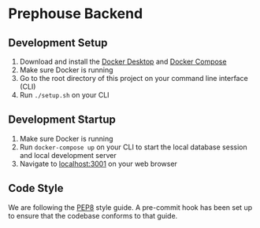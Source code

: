 # Prephouse Backend

## Development Setup

1. Download and install the [Docker Desktop](https://www.docker.com/products/docker-desktop) and
[Docker Compose](https://docs.docker.com/compose/install/)
2. Make sure Docker is running
3. Go to the root directory of this project on your command line interface (CLI)
4. Run `./setup.sh` on your CLI

## Development Startup

1. Make sure Docker is running
2. Run `docker-compose up` on your CLI to start the local database session and local development server
3. Navigate to [localhost:3001](http://localhost:3001) on your web browser

## Code Style

We are following the [PEP8](https://www.python.org/dev/peps/pep-0008/) style guide. A pre-commit hook
has been set up to ensure that the codebase conforms to that guide.
